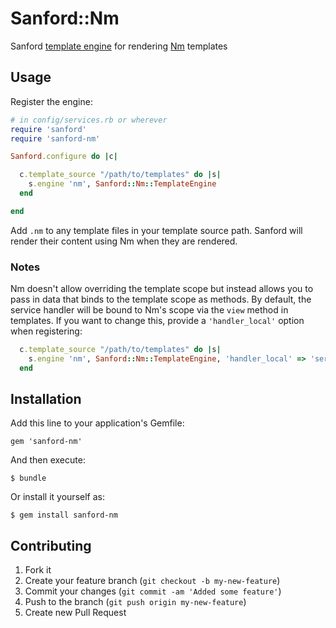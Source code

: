 # Sanford::Nm

Sanford [template engine](https://github.com/redding/sanford) for rendering [Nm](https://github.com/redding/nm) templates

## Usage

Register the engine:

```ruby
# in config/services.rb or wherever
require 'sanford'
require 'sanford-nm'

Sanford.configure do |c|

  c.template_source "/path/to/templates" do |s|
    s.engine 'nm', Sanford::Nm::TemplateEngine
  end

end
```

Add `.nm` to any template files in your template source path.  Sanford will render their content using Nm when they are rendered.

### Notes

Nm doesn't allow overriding the template scope but instead allows you to pass in data that binds to the template scope as methods.  By default, the service handler will be bound to Nm's scope via the `view` method in templates.  If you want to change this, provide a `'handler_local'` option when registering:

```ruby
  c.template_source "/path/to/templates" do |s|
    s.engine 'nm', Sanford::Nm::TemplateEngine, 'handler_local' => 'service_handler'
  end
```
## Installation

Add this line to your application's Gemfile:

    gem 'sanford-nm'

And then execute:

    $ bundle

Or install it yourself as:

    $ gem install sanford-nm

## Contributing

1. Fork it
2. Create your feature branch (`git checkout -b my-new-feature`)
3. Commit your changes (`git commit -am 'Added some feature'`)
4. Push to the branch (`git push origin my-new-feature`)
5. Create new Pull Request
